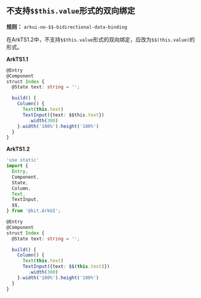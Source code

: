 ## 不支持`$$this.value`形式的双向绑定

**规则：** `arkui-no-$$-bidirectional-data-binding`

在ArkTS1.2中，不支持`$$this.value`形式的双向绑定，应改为`$$(this.value)`的形式。

**ArkTS1.1**

```typescript
@Entry
@Component
struct Index {
  @State text: string = '';

  build() {
    Column() {
      Text(this.text)
      TextInput({text: $$this.text})
        .width(300)
    }.width('100%').height('100%')
  }
}
```

**ArkTS1.2**

```typescript
'use static'
import {
  Entry,
  Component,
  State,
  Column,
  Text,
  TextInput,
  $$,
} from '@kit.ArkUI';

@Entry
@Component
struct Index {
  @State text: string = '';

  build() {
    Column() {
      Text(this.text)
      TextInput({text: $$(this.text)})
        .width(300)
    }.width('100%').height('100%')
  }
}
```